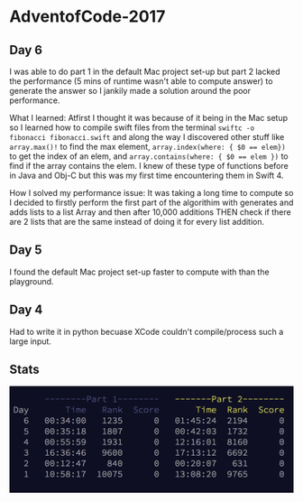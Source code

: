 # AdventofCode-2017

## Day 6
I was able to do part 1 in the default Mac project set-up but part 2 lacked the performance (5 mins of runtime wasn't able to compute answer) to generate the answer so I jankily made a solution around the poor performance. 

What I learned:
Atfirst I thought it was because of it being in the Mac setup so I learned how to compile swift files from the terminal ```swiftc -o fibonacci fibonacci.swift``` and along the way I discovered other stuff like ```array.max()!``` to find the max element, ```array.index(where: { $0 == elem})``` to get the index of an elem, and ```array.contains(where: { $0 == elem })``` to find if the array contains the elem. I knew of these type of functions before in Java and Obj-C but this was my first time encountering them in Swift 4.

How I solved my performance issue:
It was taking a long time to compute so I decided to firstly perform the first part of the algorithim with generates and adds lists to a list Array and then after 10,000 additions THEN check if there are 2 lists that are the same instead of doing it for every list addition.

## Day 5
I found the default Mac project set-up faster to compute with than the playground.

## Day 4
Had to write it in python becuase XCode couldn't compile/process such a large input.

## Stats

![Personal Statistics](stats.png)

